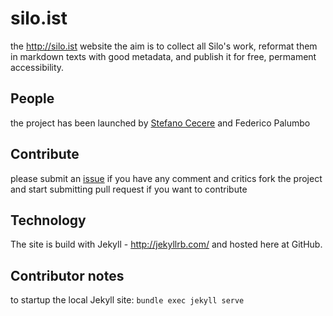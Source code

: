 # silo.ist
the http://silo.ist website
the aim is to collect all Silo's work, reformat them in markdown texts with good metadata, and publish it for free, permament accessibility.

## People
the project has been launched by [Stefano Cecere](https://github.com/StefanoCecere) and Federico Palumbo

## Contribute
please submit an [issue](https://github.com/Siloist/silo.ist/issues) if you have any comment and critics
fork the project and start submitting pull request if you want to contribute

## Technology
The site is build with Jekyll - http://jekyllrb.com/
and hosted here at GitHub.

## Contributor notes
to startup the local Jekyll site:
`bundle exec jekyll serve`
